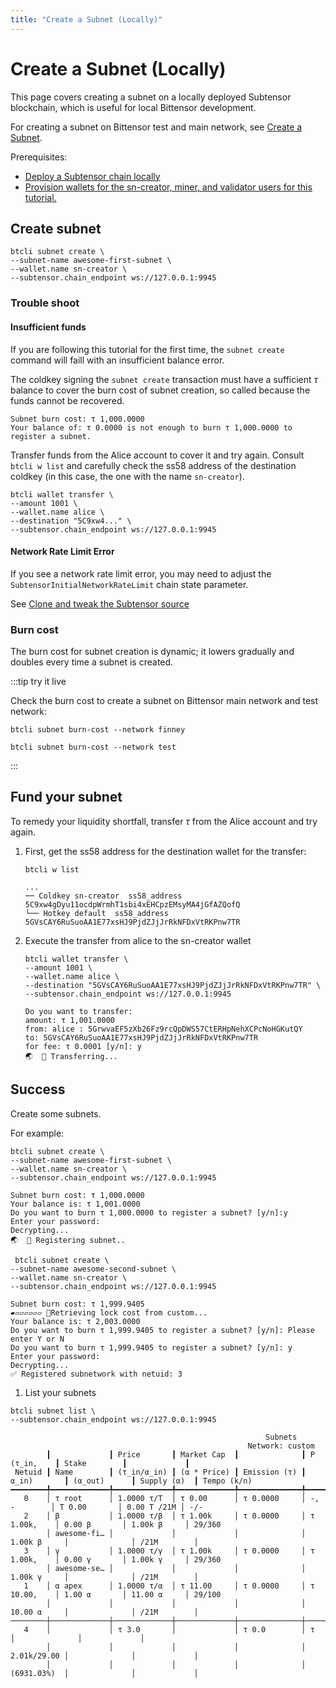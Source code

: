 ```yaml
---
title: "Create a Subnet (Locally)"
---
```


# Create a Subnet (Locally)

This page covers creating a subnet on a locally deployed Subtensor blockchain, which is useful for local Bittensor development.

For creating a subnet on Bittensor test and main network, see [Create a Subnet](../subnets/create-a-subnet).

Prerequisites:
- [Deploy a Subtensor chain locally](./deploy)
- [Provision wallets for the sn-creator, miner, and validator users for this tutorial.](./provision-wallets)


## Create subnet


```shell
btcli subnet create \
--subnet-name awesome-first-subnet \
--wallet.name sn-creator \
--subtensor.chain_endpoint ws://127.0.0.1:9945
```
### Trouble shoot
#### Insufficient funds

If you are following this tutorial for the first time, the `subnet create` command will faill with an insufficient balance error.

The coldkey signing the `subnet create` transaction must have a sufficient $\tau$ balance to cover the burn cost of subnet creation, so called because the funds cannot be recovered.

```console
Subnet burn cost: τ 1,000.0000
Your balance of: τ 0.0000 is not enough to burn τ 1,000.0000 to register a subnet.
```

Transfer funds from the Alice account to cover it and try again. Consult `btcli w list` and carefully check the ss58 address of the destination coldkey (in this case, the one with the name `sn-creator`).

```shell
btcli wallet transfer \
--amount 1001 \
--wallet.name alice \
--destination "5C9xw4..." \
--subtensor.chain_endpoint ws://127.0.0.1:9945
```




#### Network Rate Limit Error

If you see a network rate limit error, you may need to adjust the `SubtensorInitialNetworkRateLimit` chain state parameter.  

See [Clone and tweak the Subtensor source](./deploy#clone-and-tweak-the-subtensor-source)

### Burn cost

The burn cost for subnet creation is dynamic; it lowers gradually and doubles every time a subnet is created.

:::tip try it live

Check the burn cost to create a subnet on Bittensor main network and test network:

<link rel="stylesheet" href="https://unpkg.com/@antonz/codapi@0.19.10/dist/snippet.css" />
<codapi-settings url="https://bittensor-codex.com/v1">
</codapi-settings>

```shell
btcli subnet burn-cost --network finney
```
<codapi-snippet sandbox="python" editor="basic" init-delay="500">
</codapi-snippet>

```shell
btcli subnet burn-cost --network test
```
<codapi-snippet sandbox="python" editor="basic" init-delay="500">
</codapi-snippet>
:::

## Fund your subnet

To remedy your liquidity shortfall, transfer $\tau$ from the Alice account and try again.

1. First, get the ss58 address for the destination wallet for the transfer:
	```shell
	btcli w list
	```
	```shell
	...
	── Coldkey sn-creator  ss58_address 5C9xw4gDyu11ocdpWrmhT1sbi4xEHCpzEMsyMA4jGfAZQofQ
    └── Hotkey default  ss58_address 5GVsCAY6RuSuoAA1E77xsHJ9PjdZJjJrRkNFDxVtRKPnw7TR
	```
1. Execute the transfer from alice to the sn-creator wallet

	```console
	btcli wallet transfer \
	--amount 1001 \
	--wallet.name alice \
	--destination "5GVsCAY6RuSuoAA1E77xsHJ9PjdZJjJrRkNFDxVtRKPnw7TR" \
	--subtensor.chain_endpoint ws://127.0.0.1:9945
	```

	```shell
	Do you want to transfer:
	amount: τ 1,001.0000
	from: alice : 5GrwvaEF5zXb26Fz9rcQpDWS57CtERHpNehXCPcNoHGKutQY
	to: 5GVsCAY6RuSuoAA1E77xsHJ9PjdZJjJrRkNFDxVtRKPnw7TR
	for fee: τ 0.0001 [y/n]: y
	🌏  📡 Transferring...
	```
## Success
Create some subnets.

For example:

```shell
btcli subnet create \
--subnet-name awesome-first-subnet \
--wallet.name sn-creator \
--subtensor.chain_endpoint ws://127.0.0.1:9945
```
```console
Subnet burn cost: τ 1,000.0000
Your balance is: τ 1,001.0000
Do you want to burn τ 1,000.0000 to register a subnet? [y/n]:y
Enter your password:
Decrypting...
🌏  📡 Registering subnet..
```


```shell
 btcli subnet create \
--subnet-name awesome-second-subnet \
--wallet.name sn-creator \
--subtensor.chain_endpoint ws://127.0.0.1:9945
```

```console
Subnet burn cost: τ 1,999.9405
▰▱▱▱▱▱▱ 📡Retrieving lock cost from custom...
Your balance is: τ 2,003.0000
Do you want to burn τ 1,999.9405 to register a subnet? [y/n]: Please enter Y or N
Do you want to burn τ 1,999.9405 to register a subnet? [y/n]: y
Enter your password:
Decrypting...
✅ Registered subnetwork with netuid: 3
```

1. List your subnets

```shell
btcli subnet list \
--subtensor.chain_endpoint ws://127.0.0.1:9945
```
```console
                                                         Subnets
                                                     Network: custom
        ┃             ┃ Price       ┃ Market Cap  ┃              ┃ P (τ_in,    ┃ Stake        ┃             ┃
 Netuid ┃ Name        ┃ (τ_in/α_in) ┃ (α * Price) ┃ Emission (τ) ┃ α_in)       ┃ (α_out)      ┃ Supply (α)  ┃ Tempo (k/n)
━━━━━━━━╇━━━━━━━━━━━━━╇━━━━━━━━━━━━━╇━━━━━━━━━━━━━╇━━━━━━━━━━━━━━╇━━━━━━━━━━━━━╇━━━━━━━━━━━━━━╇━━━━━━━━━━━━━╇━━━━━━━━━━━━━
   0    │ τ root      │ 1.0000 τ/Τ  │ τ 0.00      │ τ 0.0000     │ -, -        │ Τ 0.00       │ 0.00 Τ /21M │ -/-
   2    │ β           │ 1.0000 τ/β  │ τ 1.00k     │ τ 0.0000     │ τ 1.00k,    │ 0.00 β       │ 1.00k β     │ 29/360
        │ awesome-fi… │             │             │              │ 1.00k β     │              │ /21M        │
   3    │ γ           │ 1.0000 τ/γ  │ τ 1.00k     │ τ 0.0000     │ τ 1.00k,    │ 0.00 γ       │ 1.00k γ     │ 29/360
        │ awesome-se… │             │             │              │ 1.00k γ     │              │ /21M        │
   1    │ α apex      │ 1.0000 τ/α  │ τ 11.00     │ τ 0.0000     │ τ 10.00,    │ 1.00 α       │ 11.00 α     │ 29/100
        │             │             │             │              │ 10.00 α     │              │ /21M        │
────────┼─────────────┼─────────────┼─────────────┼──────────────┼─────────────┼──────────────┼─────────────┼─────────────
   4    │             │ τ 3.0       │             │ τ 0.0        │ τ           │              │             │
        │             │             │             │              │ 2.01k/29.00 │              │             │
        │             │             │             │              │ (6931.03%)  │              │             │
```